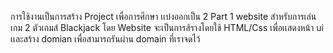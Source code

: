 การใช้งานเป็นการสร้าง Project เพื่อการศึกษา
  เเบ่งออกเป็น 2 Part
    1 website สำหรับการเล่นเกม
    2 ตัวเกมส์ Blackjack
โดย Website จะเป็นการส้รางโดยใช้ HTML/Css เพื่อเเสดงหน้า ui เเละสร้าง domian เพื่อสามารถรันผ่าน domain ที่เราจดไว้

